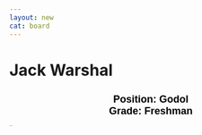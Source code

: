 ```yaml
---
layout: new
cat: board
---
```


<style>
h2 {
font-size: 18px;
color: Black;
font-family: Arial;
text-align: center;
}
</style>

# Jack Warshal
<h2> Position: Godol <br>
Grade: Freshman </h2>
<div class="maintext">
</div>
<p style="font-size:0.08em">Little Bitch</p>
